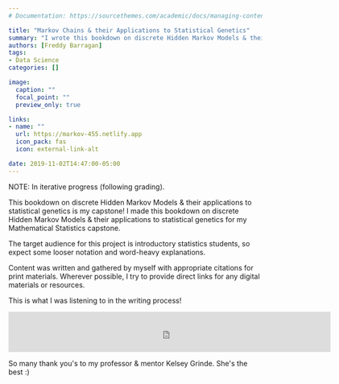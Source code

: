 ```yaml
---
# Documentation: https://sourcethemes.com/academic/docs/managing-content/

title: "Markov Chains & their Applications to Statistical Genetics"
summary: "I wrote this bookdown on discrete Hidden Markov Models & their applications to local ancestry inference!"
authors: [Freddy Barragan]
tags: 
- Data Science
categories: []

image:
  caption: ""
  focal_point: ""
  preview_only: true

links:
- name: ""
  url: https://markov-455.netlify.app
  icon_pack: fas
  icon: external-link-alt

date: 2019-11-02T14:47:00-05:00
---
```


NOTE: In iterative progress (following grading).

This bookdown on discrete Hidden Markov Models & their applications to statistical genetics is my capstone! I made this bookdown on discrete Hidden Markov Models & their applications to statistical genetics for my Mathematical Statistics capstone.

The target audience for this project is introductory statistics students, so expect some looser notation and word-heavy explanations. 

Content was written and gathered by myself with appropriate citations for print materials. Wherever possible, I try to provide direct links for any digital materials or resources.

This is what I was listening to in the writing process!

<center>
<iframe src="https://open.spotify.com/embed/playlist/2E3MHGg0hFS424PI5hEUyM" width="640" height="80" frameborder="0" allowtransparency="true" allow="encrypted-media"></iframe>
</center>

So many thank you's to my professor & mentor Kelsey Grinde. She's the best :)